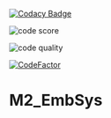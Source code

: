 [![Codacy Badge](https://app.codacy.com/project/badge/Grade/8abf3d27be434be68ae91ea729288aff)](https://www.codacy.com/gh/Harshavardhana0603/M2_EmbSys/dashboard?utm_source=github.com&amp;utm_medium=referral&amp;utm_content=Harshavardhana0603/M2_EmbSys&amp;utm_campaign=Badge_Grade)

![code score](https://api.codiga.io/project/31778/score/svg)


![code quality](https://api.codiga.io/project/31778/status/svg)



[![CodeFactor](https://www.codefactor.io/repository/github/harshavardhana0603/m2_embsys/badge)](https://www.codefactor.io/repository/github/harshavardhana0603/m2_embsys)




# M2_EmbSys
